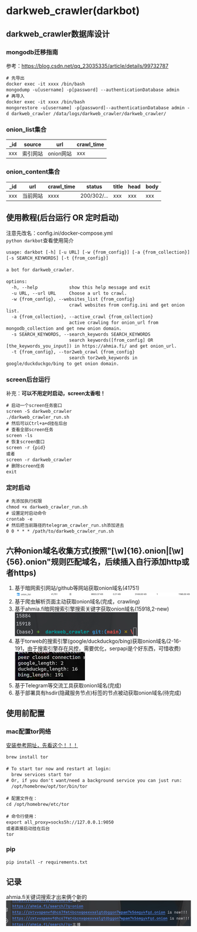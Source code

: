 # darkweb_crawler(darkbot)
## darkweb_crawler数据库设计
### mongodb迁移指南
参考：https://blog.csdn.net/qq_23035335/article/details/99732787
```shell
# 先导出
docker exec -it xxxx /bin/bash
mongodump -u[username] -p[password] --authenticationDatabase admin 
# 再导入
docker exec -it xxxx /bin/bash
mongorestore -u[username] -p[password]--authenticationDatabase admin -d darkweb_crawler /data/logs/darkweb_crawler/darkweb_crawler/
```
### onion_list集合
| _id | source | url     | crawl_time |
|-----|--------|---------|------------|
| xxx | 索引网站   | onion网站 | xxx        |

### onion_content集合

| _id | url  | crawl_time | status      | title | head | body |
|-----|------|------------|-------------|-------|------|------|
| xxx | 当前网站 | xxxx       | 200/302/... | xxx   | xxx  | xxx  |


## 使用教程(后台运行 OR 定时启动)
注意先改名：config.ini/docker-compose.yml  
`python darkbot`查看使用简介
```shell
usage: darkbot [-h] [-u URL] [-w {from_config}] [-a {from_collection}] [-s SEARCH_KEYWORDS] [-t {from_config}]

a bot for darkweb_crawler.

options:
  -h, --help            show this help message and exit
  -u URL, --url URL     Choose a url to crawl.
  -w {from_config}, --websites_list {from_config}
                        crawl websites from config.ini and get onion list.
  -a {from_collection}, --active_crawl {from_collection}
                        active crawling for onion_url from mongodb_collection and get new onion domain.
  -s SEARCH_KEYWORDS, --search_keywords SEARCH_KEYWORDS
                        search keywords([from_config] OR [the_keywords_you_input]) in https://ahmia.fi/ and get onion_url.
  -t {from_config}, --tor2web_crawl {from_config}
                        search tor2web_keywords in google/duckduckgo/bing to get onion domain.
```
### screen后台运行
补充：**可以不用定时启动，screen太香啦！**
```shell
# 启动一个screen任务窗口
screen -S darkweb_crawler
./darkweb_crawler_run.sh
# 然后可以Ctrl+a+d挂在后台
# 查看全部screen任务
screen -ls
# 恢复screen窗口
screen -r {pid}
或者
screen -r darkweb_crawler
# 删除screen任务
exit
```
### 定时启动
```shell
# 先添加执行权限
chmod +x darkweb_crawler_run.sh
# 设置定时启动命令
crontab -e
# 然后把当前路径的telegram_crawler_run.sh添加进去
0 0 * * * /path/to/darkweb_crawler_run.sh
```

## 六种onion域名收集方式(按照"[\w]{16}.onion|[\w]{56}.onion"规则匹配域名，后续插入自行添加http或者https)
1. 基于暗网索引网站/github等网站获取onion域名(41751)  
![img.png](img/img.png)
2. 基于爬虫解析页面主动获取onion域名(完成，crawling)
3. 基于ahmia.fi暗网搜索引擎搜索关键字获取onion域名(15918,2-new)  
![img_2.png](img/img_2.png)
4. 基于torweb的搜索引擎(google/duckduckgo/bing)获取onion域名(2-16-191，由于搜索引擎存在风控，需要优化，serpapi是个好东西，可惜收费)  
![img_3.png](img/img_3.png)
5. 基于Telegram等交流工具获取onion域名(完成)
6. 基于部署具有hsdir(隐藏服务节点)标签的节点被动获取onion域名(待完成)

## 使用前配置
### mac配置tor网络
[安装参考网址，先看这个！！！](https://hanblog.fun/2021/04/07/2021-4-7-tor-simple-configer/)
```shell
brew install tor

# To start tor now and restart at login:
  brew services start tor
# Or, if you don't want/need a background service you can just run:
  /opt/homebrew/opt/tor/bin/tor

# 配置文件在：
cd /opt/homebrew/etc/tor

# 命令行使用：
export all_proxy=socks5h://127.0.0.1:9050
或者直接启动挂在后台
tor
```
### pip
`pip install -r requirements.txt`
## 记录
ahmia.fi关键词搜索才出来俩个新的
![img_1.png](img/img_1.png)